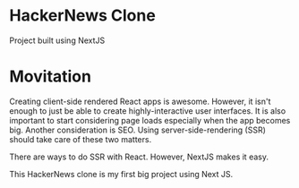 # HackerNews Clone

Project built using NextJS

# Movitation

Creating client-side rendered React apps is awesome. However, it isn't enough to just be able to create highly-interactive user interfaces. It is also important to start considering page loads especially when the app becomes big. Another consideration is SEO. Using server-side-rendering (SSR) should take care of these two matters.

There are ways to do SSR with React. However, NextJS makes it easy.

This HackerNews clone is my first big project using Next JS.
